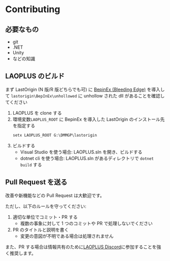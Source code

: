 # Contributing

## 必要なもの

-   git
-   .NET
-   Unity
-   などの知識

## LAOPLUS のビルド

まず LastOrigin (N 版/R 版どちらでも可) に [BepinEx (Bleeding Edge)](https://builds.bepinex.dev/projects/bepinex_be) を導入して `lastorigin\BepInEx\unhollowed` に unhollow された dll があることを確認してください

1. LAOPLUS を clone する
1. 環境変数`LAOPLUS_ROOT` に BepinEx を導入した LastOrigin のインストール先を指定する
    ```cmd
    setx LAOPLUS_ROOT G:\DMMGP\lastorigin
    ```
1. ビルドする
    - Visual Studio を使う場合: LAOPLUS.sln を開き、ビルドする
    - dotnet cli を使う場合: LAOPLUS.sln があるディレクトリで `dotnet build` する

## Pull Request を送る

改善や新機能などの Pull Request は大歓迎です。

ただし、以下のルールを守ってください:

1. 適切な単位でコミット・PR する
    - 複数の事象に対して 1 つのコミットや PR で処理しないでください
1. PR のタイトルと説明を書く
    - 変更の意図が不明である場合は処理されません

また、PR する場合は情報共有のために[LAOPLUS Discord](https://discord.gg/EGWqTuhjrE)に参加することを強く推奨します。
